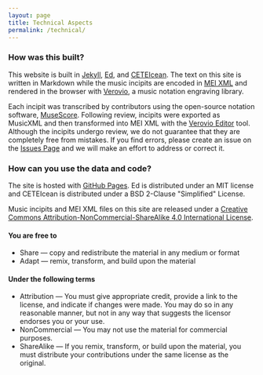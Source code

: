 ```yaml
---
layout: page
title: Technical Aspects
permalink: /technical/
---
```


### How was this built?
This website is built in <a href="https://jekyllrb.com/" target="_blank">Jekyll</a>, <a href="https://minicomp.github.io/ed/" target="_blank">Ed</a>, and <a href="https://teic.github.io/CETEIcean/" target="_blank">CETEIcean</a>. The text on this site is written in Markdown while the music incipits are encoded in <a href="https://music-encoding.org/guidelines/v4/content/" target="_blank">MEI XML</a> and rendered in the browser with <a href="https://www.verovio.org/index.xhtml" target="_blank">Verovio</a>, a music notation engraving library.

Each incipit was transcribed by contributors using the open-source notation software, <a href="https://musescore.org/en" target="_blank">MuseScore</a>. Following review, incipits were exported as MusicXML and then transformed into MEI XML with the <a href="https://editor.verovio.org/" target="_blank">Verovio Editor</a> tool. Although the incipits undergo review, we do not guarantee that they are completely free from mistakes. If you find errors, please create an issue on the <a href="https://github.com/annakijas1/rebalancing-music-canon/issues">Issues Page</a> and we will make an effort to address or correct it.   

### How can you use the data and code?

The site is hosted with <a href="https://pages.github.com/" target="_blank">GitHub Pages</a>. Ed is distributed under an MIT license and CETEIcean is distributed under a BSD 2-Clause "Simplified" License.

Music incipits and MEI XML files on this site are released under a <a href="https://creativecommons.org/licenses/by-nc-sa/4.0/" target="_blank">Creative Commons Attribution-NonCommercial-ShareAlike 4.0 International License</a>.

#### You are free to
- Share — copy and redistribute the material in any medium or format
- Adapt — remix, transform, and build upon the material

#### Under the following terms
- Attribution — You must give appropriate credit, provide a link to the license, and indicate if changes were made. You may do so in any reasonable manner, but not in any way that suggests the licensor endorses you or your use.
- NonCommercial — You may not use the material for commercial purposes.
- ShareAlike — If you remix, transform, or build upon the material, you must distribute your contributions under the same license as the original.
